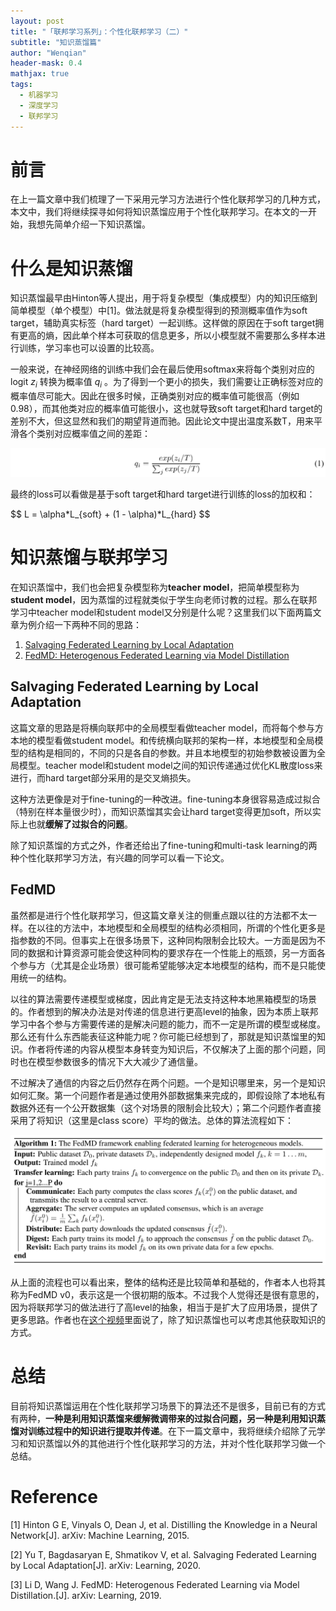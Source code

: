 ```yaml
---
layout: post
title: "「联邦学习系列」：个性化联邦学习（二）"
subtitle: "知识蒸馏篇"
author: "Wenqian"
header-mask: 0.4
mathjax: true
tags:
  - 机器学习
  - 深度学习
  - 联邦学习
---
```


# 前言
在上一篇文章中我们梳理了一下采用元学习方法进行个性化联邦学习的几种方式，本文中，我们将继续探寻如何将知识蒸馏应用于个性化联邦学习。在本文的一开始，我想先简单介绍一下知识蒸馏。

# 什么是知识蒸馏
知识蒸馏最早由Hinton等人提出，用于将复杂模型（集成模型）内的知识压缩到简单模型（单个模型）中[1]。做法就是将复杂模型得到的预测概率值作为soft target，辅助真实标签（hard target）一起训练。这样做的原因在于soft target拥有更高的熵，因此单个样本可获取的信息更多，所以小模型就不需要那么多样本进行训练，学习率也可以设置的比较高。

一般来说，在神经网络的训练中我们会在最后使用softmax来将每个类别对应的logit $z_i$ 转换为概率值 $q_i$ 。为了得到一个更小的损失，我们需要让正确标签对应的概率值尽可能大。因此在很多时候，正确类别对应的概率值可能很高（例如0.98），而其他类对应的概率值可能很小，这也就导致soft target和hard target的差别不大，但这显然和我们的期望背道而驰。因此论文中提出温度系数T，用来平滑各个类别对应概率值之间的差距：

![img](/img/in-post/fl/personalization-knowledge/temperature.png)

最终的loss可以看做是基于soft target和hard target进行训练的loss的加权和：

\$\$ L = \alpha\*L_{soft} + (1 - \alpha)\*L_{hard} \$\$

# 知识蒸馏与联邦学习
在知识蒸馏中，我们也会把复杂模型称为**teacher model**，把简单模型称为**student model**，因为蒸馏的过程就类似于学生向老师讨教的过程。那么在联邦学习中teacher model和student model又分别是什么呢？这里我们以下面两篇文章为例介绍一下两种不同的思路：
1. [Salvaging Federated Learning by Local Adaptation](https://arxiv.org/abs/2002.04758)
2. [FedMD: Heterogenous Federated Learning via Model Distillation](https://arxiv.org/abs/1910.03581?context=cs)

## Salvaging Federated Learning by Local Adaptation
这篇文章的思路是将横向联邦中的全局模型看做teacher model，而将每个参与方本地的模型看做student model。和传统横向联邦的架构一样，本地模型和全局模型的结构是相同的，不同的只是各自的参数。并且本地模型的初始参数被设置为全局模型。teacher model和student model之间的知识传递通过优化KL散度loss来进行，而hard target部分采用的是交叉熵损失。

这种方法更像是对于fine-tuning的一种改进。fine-tuning本身很容易造成过拟合（特别在样本量很少时），而知识蒸馏其实会让hard target变得更加soft，所以实际上也就**缓解了过拟合的问题**。

除了知识蒸馏的方式之外，作者还给出了fine-tuning和multi-task learning的两种个性化联邦学习方法，有兴趣的同学可以看一下论文。

## FedMD
虽然都是进行个性化联邦学习，但这篇文章关注的侧重点跟以往的方法都不太一样。在以往的方法中，本地模型和全局模型的结构必须相同，所谓的个性化更多是指参数的不同。但事实上在很多场景下，这种同构限制会比较大。一方面是因为不同的数据和计算资源可能会使这种同构的要求存在一个性能上的瓶颈，另一方面各个参与方（尤其是企业场景）很可能希望能够决定本地模型的结构，而不是只能使用统一的结构。

以往的算法需要传递模型或梯度，因此肯定是无法支持这种本地黑箱模型的场景的。作者想到的解决办法是对传递的信息进行更高level的抽象，因为本质上联邦学习中各个参与方需要传递的是解决问题的能力，而不一定是所谓的模型或梯度。那么还有什么东西能表征这种能力呢？你可能已经想到了，那就是知识蒸馏里的知识。作者将传递的内容从模型本身转变为知识后，不仅解决了上面的那个问题，同时也在模型参数很多的情况下大大减少了通信量。

不过解决了通信的内容之后仍然存在两个问题。一个是知识哪里来，另一个是知识如何汇聚。第一个问题作者是通过使用外部数据集来完成的，即假设除了本地私有数据外还有一个公开数据集（这个对场景的限制会比较大）；第二个问题作者直接采用了将知识（这里是class score）平均的做法。总体的算法流程如下：

![img](/img/in-post/fl/personalization-knowledge/fedmd.png)

从上面的流程也可以看出来，整体的结构还是比较简单和基础的，作者本人也将其称为FedMD v0，表示这是一个很初期的版本。不过我个人觉得还是很有意思的，因为将联邦学习的做法进行了高level的抽象，相当于是扩大了应用场景，提供了更多思路。作者也在[这个视频](https://www.bilibili.com/video/av84088104)里面说了，除了知识蒸馏也可以考虑其他获取知识的方式。

# 总结
目前将知识蒸馏运用在个性化联邦学习场景下的算法还不是很多，目前已有的方式有两种，**一种是利用知识蒸馏来缓解微调带来的过拟合问题，另一种是利用知识蒸馏对训练过程中的知识进行提取并传递**。在下一篇文章中，我将继续介绍除了元学习和知识蒸馏以外的其他进行个性化联邦学习的方法，并对个性化联邦学习做一个总结。

# Reference
[1] Hinton G E, Vinyals O, Dean J, et al. Distilling the Knowledge in a Neural Network[J]. arXiv: Machine Learning, 2015.

[2] Yu T, Bagdasaryan E, Shmatikov V, et al. Salvaging Federated Learning by Local Adaptation[J]. arXiv: Learning, 2020.

[3] Li D, Wang J. FedMD: Heterogenous Federated Learning via Model Distillation.[J]. arXiv: Learning, 2019.
